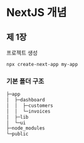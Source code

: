 # NextJS 개념
## 제 1장
프로젝트 생성
```bash
npx create-next-app my-app
```
### 기본 폴더 구조
```bash
├─app
│  ├─dashboard
│  │  ├─customers
│  │  └─invoices
│  ├─lib
│  └─ui
├─node_modules
└─public
``` 

